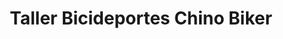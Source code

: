 ---
title: "Taller Bicideportes Chino Biker"
url: /barranco/taller-bicideportes-chino-biker/
shop: bicicleta
---